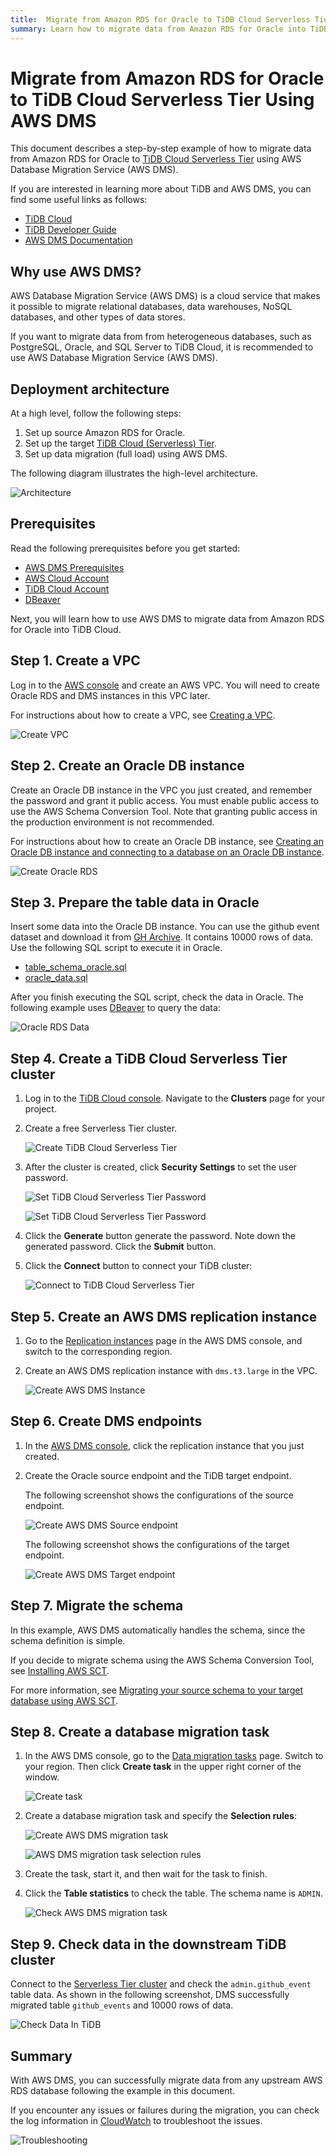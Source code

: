```yaml
---
title:  Migrate from Amazon RDS for Oracle to TiDB Cloud Serverless Tier Using AWS DMS
summary: Learn how to migrate data from Amazon RDS for Oracle into TiDB Cloud using AWS Database Migration Service (AWS DMS).
---
```


# Migrate from Amazon RDS for Oracle to TiDB Cloud Serverless Tier Using AWS DMS

This document describes a step-by-step example of how to migrate data from Amazon RDS for Oracle to [TiDB Cloud Serverless Tier](https://tidbcloud.com/console/clusters/create-cluster) using AWS Database Migration Service (AWS DMS).

If you are interested in learning more about TiDB and AWS DMS, you can find some useful links as follows:

- [TiDB Cloud](https://docs.pingcap.com/tidbcloud/)
- [TiDB Developer Guide](https://docs.pingcap.com/tidbcloud/dev-guide-overview)
- [AWS DMS Documentation](https://docs.aws.amazon.com/dms/latest/userguide/CHAP_GettingStarted.html)

## Why use AWS DMS?

AWS Database Migration Service (AWS DMS) is a cloud service that makes it possible to migrate relational databases, data warehouses, NoSQL databases, and other types of data stores.

If you want to migrate data from from heterogeneous databases, such as PostgreSQL, Oracle, and SQL Server to TiDB Cloud, it is recommended to use AWS Database Migration Service (AWS DMS).

## Deployment architecture

At a high level, follow the following steps:

1. Set up source Amazon RDS for Oracle.
2. Set up the target [TiDB Cloud (Serverless) Tier](https://tidbcloud.com/console/clusters/create-cluster).
3. Set up data migration (full load) using AWS DMS.

The following diagram illustrates the high-level architecture.

![Architecture](/media/tidb-cloud/aws-dms-from-oracle-to-tidb-0.png)

## Prerequisites

Read the following prerequisites before you get started:

- [AWS DMS Prerequisites](/tidb-cloud/migrate-from-mysql-using-aws-dms.md#Prerequisites)
- [AWS Cloud Account](https://aws.amazon.com)
- [TiDB Cloud Account](https://tidbcloud.com)
- [DBeaver](https://dbeaver.io/)

Next, you will learn how to use AWS DMS to migrate data from Amazon RDS for Oracle into TiDB Cloud.

## Step 1. Create a VPC

Log in to the [AWS console](https://console.aws.amazon.com/vpc/home#vpcs:) and create an AWS VPC. You will need to create Oracle RDS and DMS instances in this VPC later.

For instructions about how to create a VPC, see [Creating a VPC](https://docs.aws.amazon.com/vpc/latest/userguide/working-with-vpcs.html#Create-VPC).

![Create VPC](/media/tidb-cloud/aws-dms-from-oracle-to-tidb-1.png)

## Step 2. Create an Oracle DB instance

Create an Oracle DB instance in the VPC you just created, and remember the password and grant it public access. You must enable public access to use the AWS Schema Conversion Tool. Note that granting public access in the production environment is not recommended.

For instructions about how to create an Oracle DB instance, see [Creating an Oracle DB instance and connecting to a database on an Oracle DB instance](https://docs.aws.amazon.com/AmazonRDS/latest/UserGuide/CHAP_GettingStarted.CreatingConnecting.Oracle.html).

![Create Oracle RDS](/media/tidb-cloud/aws-dms-from-oracle-to-tidb-2.png)

## Step 3. Prepare the table data in Oracle

Insert some data into the Oracle DB instance. You can use the github event dataset and download it from [GH Archive](https://gharchive.org/). It contains 10000 rows of data. Use the following SQL script to execute it in Oracle.

- [table_schema_oracle.sql](https://github.com/pingcap-inc/tidb-integration-script/blob/main/aws-dms/oracle_table_schema.sql)
- [oracle_data.sql](https://github.com/pingcap-inc/tidb-integration-script/blob/main/aws-dms/oracle_data.sql)

After you finish executing the SQL script, check the data in Oracle. The following example uses [DBeaver](https://dbeaver.io/) to query the data:

![Oracle RDS Data](/media/tidb-cloud/aws-dms-from-oracle-to-tidb-3.png)

## Step 4. Create a TiDB Cloud Serverless Tier cluster

1. Log in to the [TiDB Cloud console](https://tidbcloud.com/console/clusters). Navigate to the **Clusters** page for your project.

2. Create a free Serverless Tier cluster.

    ![Create TiDB Cloud Serverless Tier](/media/tidb-cloud/aws-dms-from-oracle-to-tidb-4.png)

3. After the cluster is created, click **Security Settings** to set the user password.

    ![Set TiDB Cloud Serverless Tier Password](/media/tidb-cloud/aws-dms-from-oracle-to-tidb-5.png)

    ![Set TiDB Cloud Serverless Tier Password](/media/tidb-cloud/aws-dms-from-oracle-to-tidb-6.png)

4. Click the **Generate** button generate the password. Note down the generated password. Click the **Submit** button.

5. Click the **Connect** button to connect your TiDB cluster:

    ![Connect to TiDB Cloud Serverless Tier](/media/tidb-cloud/aws-dms-from-oracle-to-tidb-7.png)

## Step 5. Create an AWS DMS replication instance

1. Go to the [Replication instances](https://console.aws.amazon.com/dms/v2/home#replicationInstances) page in the AWS DMS console, and switch to the corresponding region.

2. Create an AWS DMS replication instance with `dms.t3.large` in the VPC.

    ![Create AWS DMS Instance](/media/tidb-cloud/aws-dms-from-oracle-to-tidb-8.png)

## Step 6. Create DMS endpoints

1. In the [AWS DMS console](https://console.aws.amazon.com/dms/v2/home), click the replication instance that you just created.

2. Create the Oracle source endpoint and the TiDB target endpoint.

    The following screenshot shows the configurations of the source endpoint.

    ![Create AWS DMS Source endpoint](/media/tidb-cloud/aws-dms-from-oracle-to-tidb-9.png)

    The following screenshot shows the configurations of the target endpoint.

    ![Create AWS DMS Target endpoint](/media/tidb-cloud/aws-dms-from-oracle-to-tidb-10.png)

## Step 7. Migrate the schema

In this example, AWS DMS automatically handles the schema, since the schema definition is simple.

If you decide to migrate schema using the AWS Schema Conversion Tool, see [Installing AWS SCT](https://docs.aws.amazon.com/SchemaConversionTool/latest/userguide/CHAP_Installing.html#CHAP_Installing.Procedure).

For more information, see [Migrating your source schema to your target database using AWS SCT](https://docs.aws.amazon.com/dms/latest/userguide/CHAP_GettingStarted.SCT.html).

## Step 8. Create a database migration task

1. In the AWS DMS console, go to the [Data migration tasks](https://console.aws.amazon.com/dms/v2/home#tasks) page. Switch to your region. Then click **Create task** in the upper right corner of the window.

    ![Create task](/media/tidb-cloud/aws-dms-to-tidb-cloud-create-task.png)

2. Create a database migration task and specify the **Selection rules**:

    ![Create AWS DMS migration task](/media/tidb-cloud/aws-dms-from-oracle-to-tidb-11.png)

    ![AWS DMS migration task selection rules](/media/tidb-cloud/aws-dms-from-oracle-to-tidb-12.png)

3. Create the task, start it, and then wait for the task to finish.

4. Click the **Table statistics** to check the table. The schema name is `ADMIN`.

    ![Check AWS DMS migration task](/media/tidb-cloud/aws-dms-from-oracle-to-tidb-13.png)

## Step 9. Check data in the downstream TiDB cluster

Connect to the [Serverless Tier cluster](https://tidbcloud.com/console/clusters/create-cluster) and check the `admin.github_event` table data. As shown in the following screenshot, DMS successfully migrated table `github_events` and 10000 rows of data.

![Check Data In TiDB](/media/tidb-cloud/aws-dms-from-oracle-to-tidb-14.png)

## Summary

With AWS DMS, you can successfully migrate data from any upstream AWS RDS database following the example in this document.

If you encounter any issues or failures during the migration, you can check the log information in [CloudWatch](https://console.aws.amazon.com/cloudwatch/home) to troubleshoot the issues.

![Troubleshooting](/media/tidb-cloud/aws-dms-to-tidb-cloud-troubleshooting.png)
